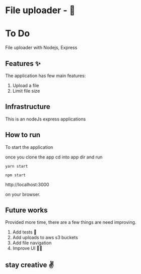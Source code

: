 # File uploader - 🚀

# To Do

File uploader with Nodejs, Express

## Features ✨

The application has few main features:

1. Upload a file
2. Limit file size

## Infrastructure

This is an nodeJs express applications

## How to run

To start the application

once you clone the app cd into app dir and run

```console
yarn start
```

```console
npm start
```

http://localhost:3000

on your browser.

## Future works

Provided more time, there are a few things are need improving.

1. Add tests 🧪
2. Add uploads to aws s3 buckets
3. Add file navigation
4. Improve UI 👌🏽

## stay creative ✌️
